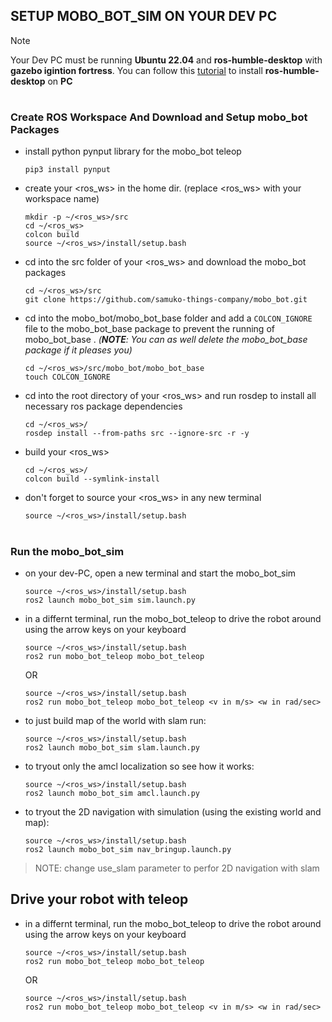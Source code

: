 ## SETUP MOBO_BOT_SIM ON YOUR DEV PC
> [!NOTE]
> Your Dev PC must be running **Ubuntu 22.04** and **ros-humble-desktop** with **gazebo igintion fortress**.
> You can follow this [tutorial]() to install **ros-humble-desktop** on **PC**

#

### Create ROS Workspace And Download and Setup mobo_bot Packages
- install python pynput library for the mobo_bot teleop
  ```shell
  pip3 install pynput
  ```

- create your <ros_ws> in the home dir. (replace <ros_ws> with your workspace name)
  ```shell
  mkdir -p ~/<ros_ws>/src
  cd ~/<ros_ws>
  colcon build
  source ~/<ros_ws>/install/setup.bash
  ```

- cd into the src folder of your <ros_ws> and download the mobo_bot packages
  ```shell
  cd ~/<ros_ws>/src
  git clone https://github.com/samuko-things-company/mobo_bot.git
  ```

- cd into the mobo_bot/mobo_bot_base folder and add a `COLCON_IGNORE` file to the mobo_bot_base package to prevent the running of mobo_bot_base . *(**NOTE**: You can as well delete the mobo_bot_base package if it pleases you)*
  ```shell
  cd ~/<ros_ws>/src/mobo_bot/mobo_bot_base
  touch COLCON_IGNORE
  ```

- cd into the root directory of your <ros_ws> and run rosdep to install all necessary ros  package dependencies
  ```shell
  cd ~/<ros_ws>/
  rosdep install --from-paths src --ignore-src -r -y
  ```

- build your <ros_ws>
  ```shell
  cd ~/<ros_ws>/
  colcon build --symlink-install
  ```

- don't forget to source your <ros_ws> in any new terminal
  ```shell
  source ~/<ros_ws>/install/setup.bash
  ```

#

### Run the mobo_bot_sim

- on your dev-PC, open a new terminal and start the mobo_bot_sim
  ```shell
  source ~/<ros_ws>/install/setup.bash
  ros2 launch mobo_bot_sim sim.launch.py
  ```
- in a differnt terminal, run the mobo_bot_teleop to drive the robot around using the arrow keys on your keyboard
  ```shell
  source ~/<ros_ws>/install/setup.bash
  ros2 run mobo_bot_teleop mobo_bot_teleop
  ```
  OR
  ```shell
  source ~/<ros_ws>/install/setup.bash
  ros2 run mobo_bot_teleop mobo_bot_teleop <v in m/s> <w in rad/sec>
  ```

- to just build map of the world with slam run:
  ```shell
  source ~/<ros_ws>/install/setup.bash
  ros2 launch mobo_bot_sim slam.launch.py
  ```

- to tryout only the amcl localization so see how it works:
  ```shell
  source ~/<ros_ws>/install/setup.bash
  ros2 launch mobo_bot_sim amcl.launch.py
  ```

- to tryout the 2D navigation with simulation (using the existing world and map):
  ```shell
  source ~/<ros_ws>/install/setup.bash
  ros2 launch mobo_bot_sim nav_bringup.launch.py
  ```
> NOTE: change use_slam parameter to perfor 2D navigation with slam



## Drive your robot with teleop
- in a differnt terminal, run the mobo_bot_teleop to drive the robot around using the arrow keys on your keyboard
  ```shell
  source ~/<ros_ws>/install/setup.bash
  ros2 run mobo_bot_teleop mobo_bot_teleop
  ```
  OR
  ```shell
  source ~/<ros_ws>/install/setup.bash
  ros2 run mobo_bot_teleop mobo_bot_teleop <v in m/s> <w in rad/sec>
  ```